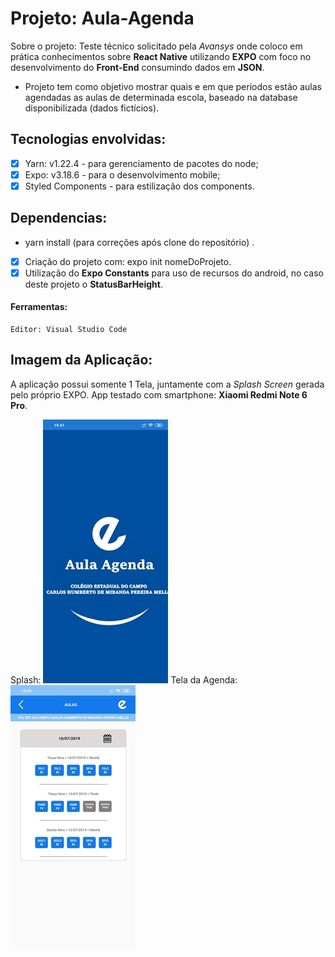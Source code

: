 # Projeto: Aula-Agenda
Sobre o projeto: Teste técnico solicitado pela <i>Avansys</i> onde coloco em prática conhecimentos sobre <b>React Native</b> 
utilizando <b>EXPO</b> com foco no desenvolvimento do <b>Front-End</b> consumindo dados em <b>JSON</b>.
- Projeto tem como objetivo mostrar quais e em que períodos estão aulas agendadas as aulas de determinada escola, baseado na 
database disponibilizada (dados fictícios).

## Tecnologias envolvidas:
- [x] Yarn: v1.22.4 - para gerenciamento de pacotes do node;
- [x] Expo: v3.18.6 - para o desenvolvimento mobile;
- [x] Styled Components - para estilização dos components.

## Dependencias:
   * yarn install (para correções após clone do repositório) .
- [x] Criação do projeto com: expo init nomeDoProjeto.
- [x] Utilização do <b>Expo Constants</b> para uso de recursos do android, no caso deste projeto o <b>StatusBarHeight</b>.

#### Ferramentas:
    Editor: Visual Studio Code
   
## Imagem da Aplicação:
  A aplicação possui somente 1 Tela, juntamente com a <i>Splash Screen</i> gerada pelo próprio EXPO.
  App testado com smartphone: <b>Xiaomi Redmi Note 6 Pro</b>.
  
 Splash: ![picture](/assets/Sample_Splash.jpg)  Tela da Agenda: ![picture](/assets/Sample_AgendaScreen.jpg)

